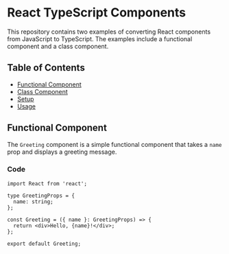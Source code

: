# React TypeScript Components

This repository contains two examples of converting React components from JavaScript to TypeScript. The examples include a functional component and a class component.

## Table of Contents

- [Functional Component](#functional-component)
- [Class Component](#class-component)
- [Setup](#setup)
- [Usage](#usage)

## Functional Component

The `Greeting` component is a simple functional component that takes a `name` prop and displays a greeting message.

### Code

```tsx
import React from 'react';

type GreetingProps = {
  name: string;
};

const Greeting = ({ name }: GreetingProps) => {
  return <div>Hello, {name}!</div>;
};

export default Greeting;
